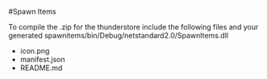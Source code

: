 #Spawn Items

To compile the .zip for the thunderstore include the following files and your generated spawnitems/bin/Debug/netstandard2.0/SpawnItems.dll
* icon.png
* manifest.json
* README.md
